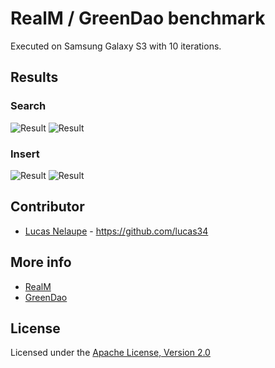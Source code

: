 # RealM / GreenDao benchmark

Executed on Samsung Galaxy S3 with 10 iterations.

## Results

### Search

![Result](https://github.com/lucas34/realm-benchmark/blob/master/results/search_100k_e.png)
![Result](https://github.com/lucas34/realm-benchmark/blob/master/results/search_100k_luc.png)

### Insert

![Result](https://github.com/lucas34/realm-benchmark/blob/master/results/insert_50k.png)
![Result](https://github.com/lucas34/realm-benchmark/blob/master/results/insert_100k.png)

## Contributor

* [Lucas Nelaupe](http://www.lucas-nelaupe.fr/) - <https://github.com/lucas34>

## More info

* [RealM](https://github.com/realm/realm-java/) 
* [GreenDao](https://github.com/greenrobot/greenDAO/) 

## License

Licensed under the [Apache License, Version 2.0](http://www.apache.org/licenses/LICENSE-2.0.html)
